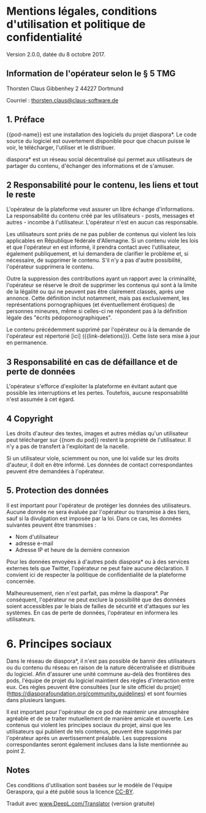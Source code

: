 # Mentions légales, conditions d'utilisation et politique de confidentialité

Version 2.0.0, datée du 8 octobre 2017.

## Information de l'opérateur selon le § 5 TMG

Thorsten Claus
Gibbenhey 2
44227 Dortmund  
  
Courriel : [thorsten.claus@claus-software.de](mailto:thorsten.claus@claus-software.de)
 
## 1. Préface

{{pod-name}} est une installation des logiciels du projet diaspora\*. Le code source du logiciel est ouvertement disponible pour que chacun puisse le voir, le télécharger, l'utiliser et le distribuer.

diaspora\* est un réseau social décentralisé qui permet aux utilisateurs de partager du contenu, d'échanger des informations et de s'amuser.

## 2 Responsabilité pour le contenu, les liens et tout le reste

L'opérateur de la plateforme veut assurer un libre échange d'informations. La responsabilité du contenu créé par les utilisateurs - posts, messages et autres - incombe à l'utilisateur. L'opérateur n'est en aucun cas responsable.

Les utilisateurs sont priés de ne pas publier de contenus qui violent les lois applicables en République fédérale d'Allemagne. Si un contenu viole les lois et que l'opérateur en est informé, il prendra contact avec l'utilisateur, également publiquement, et lui demandera de clarifier le problème et, si nécessaire, de supprimer le contenu. S'il n'y a pas d'autre possibilité, l'opérateur supprimera le contenu.

Outre la suppression des contributions ayant un rapport avec la criminalité, l'opérateur se réserve le droit de supprimer les contenus qui sont à la limite de la légalité ou qui ne peuvent pas être clairement classés, après une annonce. Cette définition inclut notamment, mais pas exclusivement, les représentations pornographiques (et éventuellement érotiques) de personnes mineures, même si celles-ci ne répondent pas à la définition légale des "écrits pédopornographiques".

Le contenu précédemment supprimé par l'opérateur ou à la demande de l'opérateur est répertorié [ici] ({{link-deletions}}). Cette liste sera mise à jour en permanence.

## 3 Responsabilité en cas de défaillance et de perte de données

L'opérateur s'efforce d'exploiter la plateforme en évitant autant que possible les interruptions et les pertes. Toutefois, aucune responsabilité n'est assumée à cet égard.

## 4 Copyright

Les droits d'auteur des textes, images et autres médias qu'un utilisateur peut télécharger sur {{nom du pod}} restent la propriété de l'utilisateur. Il n'y a pas de transfert à l'exploitant de la nacelle.

Si un utilisateur viole, sciemment ou non, une loi valide sur les droits d'auteur, il doit en être informé. Les données de contact correspondantes peuvent être demandées à l'opérateur.

## 5. Protection des données

Il est important pour l'opérateur de protéger les données des utilisateurs. Aucune donnée ne sera évaluée par l'opérateur ou transmise à des tiers, sauf si la divulgation est imposée par la loi. Dans ce cas, les données suivantes peuvent être transmises :

* Nom d'utilisateur
* adresse e-mail
* Adresse IP et heure de la dernière connexion

Pour les données envoyées à d'autres pods diaspora\* ou à des services externes tels que Twitter, l'opérateur ne peut faire aucune déclaration. Il convient ici de respecter la politique de confidentialité de la plateforme concernée.

Malheureusement, rien n'est parfait, pas même la diaspora*. Par conséquent, l'opérateur ne peut exclure la possibilité que des données soient accessibles par le biais de failles de sécurité et d'attaques sur les systèmes. En cas de perte de données, l'opérateur en informera les utilisateurs.

# 6. Principes sociaux

Dans le réseau de diaspora\*, il n'est pas possible de bannir des utilisateurs ou du contenu du réseau en raison de la nature décentralisée et distribuée du logiciel. Afin d'assurer une unité commune au-delà des frontières des pods, l'équipe de projet du logiciel maintient des règles d'interaction entre eux. Ces règles peuvent être consultées [sur le site officiel du projet] (https://diasporafoundation.org/community_guidelines) et sont fournies dans plusieurs langues.

Il est important pour l'opérateur de ce pod de maintenir une atmosphère agréable et de se traiter mutuellement de manière amicale et ouverte. Les contenus qui violent les principes sociaux du projet, ainsi que les utilisateurs qui publient de tels contenus, peuvent être supprimés par l'opérateur après un avertissement préalable. Les suppressions correspondantes seront également incluses dans la liste mentionnée au point 2.

## Notes

Ces conditions d'utilisation sont basées sur le modèle de l'équipe Geraspora, qui a été publié sous la licence [CC-BY](https://github.com/geraspora/german-terms-of-service).

Traduit avec www.DeepL.com/Translator (version gratuite)